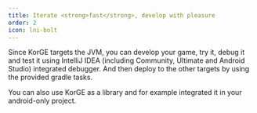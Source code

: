 ```yaml
---
title: Iterate <strong>fast</strong>, develop with pleasure
order: 2
icon: lni-bolt
---
```


Since KorGE targets the JVM, you can develop your game, try it, debug it and test it
using IntelliJ IDEA (including Community, Ultimate and Android Studio) integrated debugger.
And then deploy to the other targets by using the provided gradle tasks.

You can also use KorGE as a library and for example integrated it in your android-only project.
